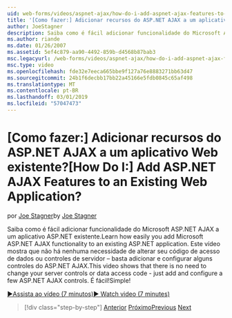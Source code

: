 ```yaml
---
uid: web-forms/videos/aspnet-ajax/how-do-i-add-aspnet-ajax-features-to-an-existing-web-application
title: '[Como fazer:] Adicionar recursos do ASP.NET AJAX a um aplicativo Web existente? | Microsoft Docs'
author: JoeStagner
description: Saiba como é fácil adicionar funcionalidade do Microsoft ASP.NET AJAX a um aplicativo ASP.NET existente. Este vídeo mostra que não há nenhuma necessidade de alterar seu sirvam...
ms.author: riande
ms.date: 01/26/2007
ms.assetid: 5ef4c879-aa90-4492-859b-d4568b87bab3
msc.legacyurl: /web-forms/videos/aspnet-ajax/how-do-i-add-aspnet-ajax-features-to-an-existing-web-application
msc.type: video
ms.openlocfilehash: fde32e7eeca665bbe9f127a76e8883271bb63d47
ms.sourcegitcommit: 24b1f6decbb17bb22a45166e5fdb0845c65af498
ms.translationtype: MT
ms.contentlocale: pt-BR
ms.lasthandoff: 03/01/2019
ms.locfileid: "57047473"
---
```

<a name="how-do-i-add-aspnet-ajax-features-to-an-existing-web-application"></a><span data-ttu-id="b29b1-105">[Como fazer:] Adicionar recursos do ASP.NET AJAX a um aplicativo Web existente?</span><span class="sxs-lookup"><span data-stu-id="b29b1-105">[How Do I:] Add ASP.NET AJAX Features to an Existing Web Application?</span></span>
====================
<span data-ttu-id="b29b1-106">por [Joe Stagner](https://github.com/JoeStagner)</span><span class="sxs-lookup"><span data-stu-id="b29b1-106">by [Joe Stagner](https://github.com/JoeStagner)</span></span>

<span data-ttu-id="b29b1-107">Saiba como é fácil adicionar funcionalidade do Microsoft ASP.NET AJAX a um aplicativo ASP.NET existente.</span><span class="sxs-lookup"><span data-stu-id="b29b1-107">Learn how easily you add Microsoft ASP.NET AJAX functionality to an existing ASP.NET application.</span></span> <span data-ttu-id="b29b1-108">Este vídeo mostra que não há nenhuma necessidade de alterar seu código de acesso de dados ou controles de servidor – basta adicionar e configurar alguns controles do ASP.NET AJAX.</span><span class="sxs-lookup"><span data-stu-id="b29b1-108">This video shows that there is no need to change your server controls or data access code - just add and configure a few ASP.NET AJAX controls.</span></span> <span data-ttu-id="b29b1-109">É fácil!</span><span class="sxs-lookup"><span data-stu-id="b29b1-109">Simple!</span></span>

[<span data-ttu-id="b29b1-110">&#9654;Assista ao vídeo (7 minutos)</span><span class="sxs-lookup"><span data-stu-id="b29b1-110">&#9654; Watch video (7 minutes)</span></span>](https://channel9.msdn.com/Blogs/ASP-NET-Site-Videos/how-do-i-add-aspnet-ajax-features-to-an-existing-web-application)

> [!div class="step-by-step"]
> <span data-ttu-id="b29b1-111">[Anterior](how-do-i-make-client-side-network-callbacks-with-aspnet-ajax.md)
> [Próximo](how-do-i-aspnet-ajax-enable-an-existing-web-service.md)</span><span class="sxs-lookup"><span data-stu-id="b29b1-111">[Previous](how-do-i-make-client-side-network-callbacks-with-aspnet-ajax.md)
[Next](how-do-i-aspnet-ajax-enable-an-existing-web-service.md)</span></span>
